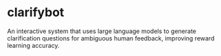 # clarifybot
An interactive system that uses large language models to generate clarification questions for ambiguous human feedback, improving reward learning accuracy.
